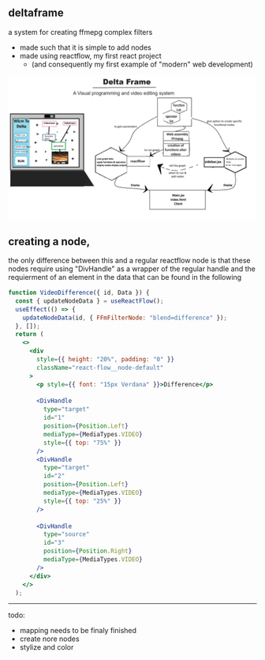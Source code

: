 ## deltaframe

a system for creating ffmepg complex filters

- made such that it is simple to add nodes
- made using reactflow, my first react project
  - (and consequently my first example of "modern" web development)

![data of the plan](Plan.jpg)

## creating a node,

the only difference between this and a regular reactflow node is that these nodes require using "DivHandle" as a wrapper of the regular handle and the requierment of an element in the data that can be found in the following

```jsx
function VideoDifference({ id, Data }) {
  const { updateNodeData } = useReactFlow();
  useEffect(() => {
    updateNodeData(id, { FFmFilterNode: "blend=difference" });
  }, []);
  return (
    <>
      <div
        style={{ height: "20%", padding: "0" }}
        className="react-flow__node-default"
      >
        <p style={{ font: "15px Verdana" }}>Difference</p>

        <DivHandle
          type="target"
          id="1"
          position={Position.Left}
          mediaType={MediaTypes.VIDEO}
          style={{ top: "75%" }}
        />
        <DivHandle
          type="target"
          id="2"
          position={Position.Left}
          mediaType={MediaTypes.VIDEO}
          style={{ top: "25%" }}
        />

        <DivHandle
          type="source"
          id="3"
          position={Position.Right}
          mediaType={MediaTypes.VIDEO}
        />
      </div>
    </>
  );
```

---

todo:

- mapping needs to be finaly finished
- create nore nodes
- stylize and color
